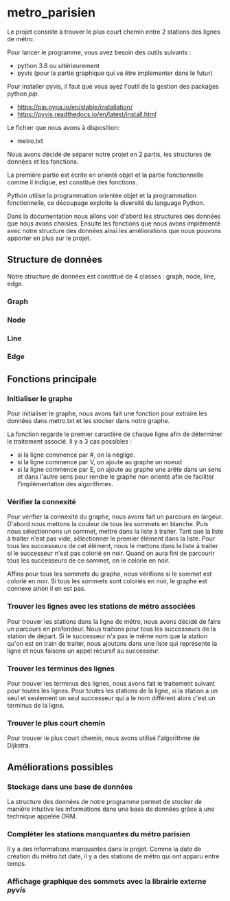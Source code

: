 # metro_parisien

Le projet consiste à trouver le plus court chemin entre 2 stations des lignes de métro.

Pour lancer le programme, vous avez besoin des outils suivants :
- python 3.8 ou ultérieurement
- pyvis (pour la partie graphique qui va être implementer dans le futur)

Pour installer pyvis, il faut que vous ayez l'outil de la gestion des packages python *pip*.
- https://pip.pypa.io/en/stable/installation/
- https://pyvis.readthedocs.io/en/latest/install.html

Le fichier que nous avons à disposition:
- metro.txt

Nous avons décidé de séparer notre projet en 2 partis, les structures de données et les fonctions.

La première partie est écrite en orienté objet et la partie fonctionnelle comme il indique, est constitué des fonctions.

Python utilise la programmation orientée objet et la programmation fonctionnelle, ce découpage exploite la diversité du language Python.

Dans la documentation nous allons voir d'abord les structures des données que nous avons choisies. Ensuite les fonctions que nous avons implémenté avec notre structure des données ainsi les améliorations que nous pouvons apporter en plus sur le projet.

## Structure de données
Notre structure de données est constitué de 4 classes : graph, node, line, edge.

### Graph
### Node
### Line
### Edge

## Fonctions principale

### Initialiser le graphe
Pour initialiser le graphe, nous avons fait une fonction pour extraire les données dans metro.txt et les stocker dans notre graphe.

La fonction regarde le premier caractère de chaque ligne afin de déterminer le traitement associé. Il y a 3 cas possibles :

- si la ligne commence par #, on la néglige.
- si la ligne commence par V, on ajoute au graphe un noeud
- si la ligne commence par E, on ajoute au graphe une arête dans un sens et dans l'autre sens pour rendre le graphe non orienté afin de faciliter l'implémentation des algorithmes.

### Vérifier la connexité
Pour vérifier la connexité du graphe, nous avons fait un parcours en largeur. 
D'abord nous mettons la couleur de tous les sommets en blanche.
Puis nous sélectionnons un sommet, mettre dans la liste à traiter. Tant que la liste à traiter n'est pas vide, sélectionner le premier élément dans la liste. Pour tous les successeurs de cet élément, nous le mettons dans la liste à traiter si le successeur n'est pas colorié en noir. Quand on aura fini de parcourir tous les successeurs de ce sommet, on le colorie en noir.

Affins pour tous les sommets du graphe, nous vérifions si le sommet est colorié en noir. Si tous les sommets sont coloriés en noir, le graphe est connexe sinon il en est pas.


### Trouver les lignes avec les stations de métro associées
Pour trouver les stations dans la ligne de métro, nous avons décidé de faire un parcours en profondeur. Nous traitons pour tous les successeurs de la station de départ. Si le successeur n'a pas le même nom que la station qu'on est en train de traiter, nous ajoutons dans une liste qui représente la ligne et nous faisons un appel récursif au successeur.

### Trouver les terminus des lignes
Pour trouver les terminus des lignes, nous avons fait le traitement suivant pour toutes les lignes. Pour toutes les stations de la ligne, si la station a un seul et seulement un seul successeur qui a le nom différent alors c'est un terminus de la ligne.

### Trouver le plus court chemin
Pour trouver le plus court chemin, nous avons utilisé l'algorithme de Dijkstra.

## Améliorations possibles
### Stockage dans une base de données
La structure des données de notre programme permet de stocker de manière intuitive les informations dans une base de données grâce à une technique appelée ORM.
### Compléter les stations manquantes du métro parisien
Il y a des informations manquantes dans le projet. Comme la date de création du métro.txt date, il y a des stations de métro qui ont apparu entre temps.
### Affichage graphique des sommets avec la librairie externe *pyvis*
